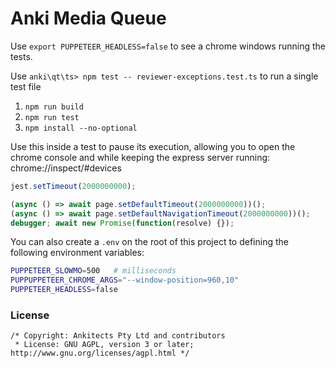 # Anki Media Queue

Use `export PUPPETEER_HEADLESS=false` to see a chrome windows running the tests.

Use `anki\qt\ts> npm test -- reviewer-exceptions.test.ts` to run a single test file

1. `npm run build`
1. `npm run test`
1. `npm install --no-optional`

Use this inside a test to pause its execution, allowing you to open the chrome console
and while keeping the express server running: chrome://inspect/#devices
```js
jest.setTimeout(2000000000);

(async () => await page.setDefaultTimeout(2000000000))();
(async () => await page.setDefaultNavigationTimeout(2000000000))();
debugger; await new Promise(function(resolve) {});
```

You can also create a `.env` on the root of this project to defining the following environment variables:
```bash
PUPPETEER_SLOWMO=500   # milliseconds
PUPPUPPETEER_CHROME_ARGS="--window-position=960,10"
PUPPETEER_HEADLESS=false
```

### License

```
/* Copyright: Ankitects Pty Ltd and contributors
 * License: GNU AGPL, version 3 or later; http://www.gnu.org/licenses/agpl.html */
```
